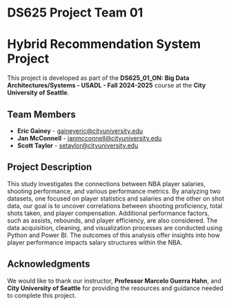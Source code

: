 # **DS625 Project Team 01**
# **Hybrid Recommendation System Project**

This project is developed as part of the **DS625_01_ON: Big Data Architectures/Systems - USADL - Fall 2024-2025** course at the **City University of Seattle**.

## **Team Members**

- **Eric Gainey** - [gaineyeric@cityuniversity.edu](mailto:gaineyeric@cityuniversity.edu)
- **Jan McConnell** - [janmcconnell@cityuniversity.edu](mailto:janmcconnell@cityuniversity.edu)
- **Scott Taylor** - [setaylor@cityuniversity.edu](mailto:setaylor@cityuniversity.edu)

## **Project Description**

This study investigates the connections between NBA player salaries, shooting performance, and various performance metrics. By analyzing two datasets, one focused on player statistics and salaries and the other on shot data, our goal is to uncover correlations between shooting proficiency, total shots taken, and player compensation. Additional performance factors, such as assists, rebounds, and player efficiency, are also considered. The data acquisition, cleaning, and visualization processes are conducted using Python and Power BI. The outcomes of this analysis offer insights into how player performance impacts salary structures within the NBA.

## **Acknowledgments**

We would like to thank our instructor, **Professor Marcelo Guerra Hahn**, and **City University of Seattle** for providing the resources and guidance needed to complete this project.
